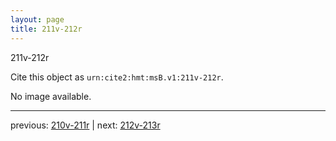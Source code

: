 ```yaml
---
layout: page
title: 211v-212r
---
```


211v-212r

Cite this object as `urn:cite2:hmt:msB.v1:211v-212r`.

No image available. 



---

previous: [210v-211r](../210v-211r/) | next: [212v-213r](../212v-213r/)